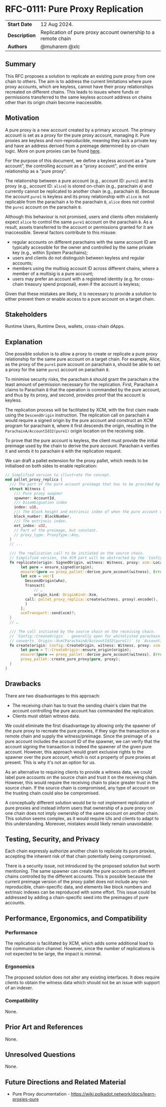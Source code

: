 # RFC-0111: Pure Proxy Replication

|                 |                                                                                             |
| --------------- | ------------------------------------------------------------------------------------------- |
| **Start Date**  | 12 Aug 2024.                                                                                |
| **Description** | Replication of pure proxy account ownership to a remote chain                               |
| **Authors**     | @muharem @xlc                                                                               |

## Summary

This RFC proposes a solution to replicate an existing pure proxy from one chain to others. The aim is to address the current limitations where pure proxy accounts, which are keyless, cannot have their proxy relationships recreated on different chains. This leads to issues where funds or permissions transferred to the same keyless account address on chains other than its origin chain become inaccessible.

## Motivation

A pure proxy is a new account created by a primary account. The primary account is set as a proxy for the pure proxy account, managing it. Pure proxies are keyless and non-reproducible, meaning they lack a private key and have an address derived from a preimage determined by on-chain logic. More on pure proxies can be found [here](https://wiki.polkadot.network/docs/learn-proxies-pure).

For the purpose of this document, we define a keyless account as a "pure account", the controlling account as a "proxy account", and the entire relationship as a "pure proxy".

The relationship between a pure account (e.g., account ID: `pure1`) and its proxy (e.g., account ID: `alice`) is stored on-chain (e.g., parachain `A`) and currently cannot be replicated to another chain (e.g., parachain `B`). Because the account `pure1` is keyless and its proxy relationship with `alice` is not replicable from the parachain `A` to the parachain `B`, `alice` does not control the `pure1` account on the parachain `B`.

Although this behaviour is not promised, users and clients often mistakenly expect `alice` to control the same `pure1` account on the parachain `B`. As a result, assets transferred to the account or permissions granted for it are inaccessible. Several factors contribute to this misuse:
- regular accounts on different parachains with the same account ID are typically accessible for the owner and controlled by the same private key (e.g., within System Parachains);
- users and clients do not distinguish between keyless and regular accounts;
- members using the multisig account ID across different chains, where a member of a multisig is a pure account;
- users may prefer an account with a registered identity (e.g. for cross-chain treasury spend proposal), even if the account is keyless;

Given that these mistakes are likely, it is necessary to provide a solution to either prevent them or enable access to a pure account on a target chain.

## Stakeholders

Runtime Users, Runtime Devs, wallets, cross-chain dApps.

## Explanation

One possible solution is to allow a proxy to create or replicate a pure proxy relationship for the same pure account on a target chain. For example, Alice, as the proxy of the `pure1` pure account on parachain `A`, should be able to set a proxy for the same `pure1` account on parachain `B`.

To minimise security risks, the parachain `B` should grant the parachain `A` the least amount of permission necessary for the replication. First, Parachain `A` claims to Parachain `B` that the operation is commanded by the pure account, and thus by its proxy, and second, provides proof that the account is keyless.

The replication process will be facilitated by XCM, with the first claim made using the `DescendOrigin` instruction. The replication call on parachain `A` would require a signed origin by the pure account and construct an XCM program for parachain `B`, where it first descends the origin, resulting in the `ParachainA/AccountId32(pure1)` origin location on the receiving side.

To prove that the pure account is keyless, the client must provide the initial preimage used by the chain to derive the pure account. Parachain `A` verifies it and sends it to parachain `B` with the replication request.

We can draft a pallet extension for the proxy pallet, which needs to be initialised on both sides to enable replication:

``` rust 
// Simplified version to illustrate the concept.
mod pallet_proxy_replica {
  /// The part of the pure account preimage that has to be provided by a client.
  struct Witness {
    /// Pure proxy swapner
    spawner: AccountId,
    /// Disambiguation index
    index: u16,
    /// The block height and extrinsic index of when the pure account was created.  
    block_number: BlockNumber,
    /// The extrinsic index.
    ext_index: u32,
    // Part of the preimage, but constant.
    // proxy_type: ProxyType::Any,
  } 
  // ...
  
  /// The replication call to be initiated on the source chain.
  // Simplified version, the XCM part will be abstracted by the `Config` trait.
  fn replicate(origin: SignedOrigin, witness: Witness, proxy: xcm::Location) -> ... {
       let pure = ensure_signed(origin);
       ensure!(pure == proxy_pallet::derive_pure_account(witness), Error::NotPureAccount);
       let xcm = vec![
         DescendOrigin(who),
         Transact(
             // …
             origin_kind: OriginKind::Xcm,
	     call: pallet_proxy_replica::create(witness, proxy).encode(),
         )
       ];
       xcmTransport::send(xcm)?;
  }
  // …
  
  /// The call initiated by the source chain on the receiving chain.
  // `Config::CreateOrigin` - generally open for whitelisted parachain IDs and 
  // converts `Origin::Xcm(ParachainA/AccountId32(pure1))` to `AccountID(pure1)`.
  fn create(origin: Config::CreateOrigin, witness: Witness, proxy: xcm::Location) -> ... {
       let pure = T::CreateOrigin::ensure_origin(origin);
       ensure!(pure == proxy_pallet::derive_pure_account(witness), Error::NotPureAccount);
       proxy_pallet::create_pure_proxy(pure, proxy);
  }
}

```

## Drawbacks

There are two disadvantages to this approach:
- The receiving chain has to trust the sending chain's claim that the account controlling the pure account has commanded the replication.
- Clients must obtain witness data.

We could eliminate the first disadvantage by allowing only the spawner of the pure proxy to recreate the pure proxies, if they sign the transaction on a remote chain and supply the witness/preimage. Since the preimage of a pure account includes the account ID of the spawner, we can verify that the account signing the transaction is indeed the spawner of the given pure account. However, this approach would grant exclusive rights to the spawner over the pure account, which is not a property of pure proxies at present. This is why it's not an option for us.

As an alternative to requiring clients to provide a witness data, we could label pure accounts on the source chain and trust it on the receiving chain. However, this would require the receiving chain to place greater trust in the source chain. If the source chain is compromised, any type of account on the trusting chain could also be compromised.

A conceptually different solution would be to not implement replication of pure proxies and instead inform users that ownership of a pure proxy on one chain does not imply ownership of the same account on another chain. This solution seems complex, as it would require UIs and clients to adapt to this understanding. Moreover, mistakes would likely remain unavoidable.

## Testing, Security, and Privacy

Each chain expressly authorize another chain to replicate its pure proxies, accepting the inherent risk of that chain potentially being compromised.

There is a security issue, not introduced by the proposed solution but worth mentioning. The same spawner can create the pure accounts on different chains controlled by the different accounts. This is possible because the current preimage version of the proxy pallet does not include any non-reproducible, chain-specific data, and elements like block numbers and extrinsic indexes can be reproduced with some effort. This issue could be addressed by adding a chain-specific seed into the preimages of pure accounts.

## Performance, Ergonomics, and Compatibility

### Performance

The replication is facilitated by XCM, which adds some additional load to the communication channel. However, since the number of replications is not expected to be large, the impact is minimal.

### Ergonomics

The proposed solution does not alter any existing interfaces. It does require clients to obtain the witness data which should not be an issue with support of an indexer. 

### Compatibility

None.

## Prior Art and References

None.

## Unresolved Questions

None.

## Future Directions and Related Material

- Pure Proxy documentation - https://wiki.polkadot.network/docs/learn-proxies-pure
